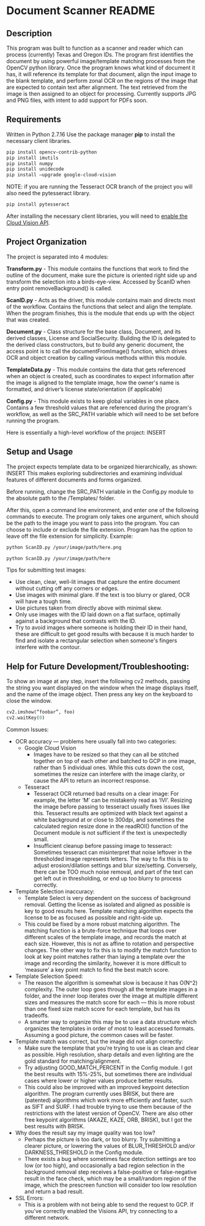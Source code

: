 # Document Scanner README

## Description
This program was built to function as a scanner and reader which can process (currently) Texas and Oregon IDs. The program first identifies the document by using powerful image/template matching processes from the OpenCV python library. Once the program knows what kind of document it has, it will reference its template for that document, align the input image to the blank template, and perform zonal OCR on the regions of the image that are expected to contain text after alignment. The text retrieved from the image is then assigned to an object for processing. Currently supports JPG and PNG files, with intent to add support for PDFs soon.

## Requirements
Written in Python 2.7.16
Use the package manager **pip** to install the necessary client libraries.
```bash
pip install opencv-contrib-python
pip install imutils
pip install numpy
pip install unidecode
pip install —upgrade google-cloud-vision
```
NOTE: if you are running the Tesseract OCR branch of the project you will also need the pytesseract library.
```bash
pip install pytesseract
```
After installing the necessary client libraries, you will need to [enable the Cloud Vision API](https://cloud.google.com/vision/docs/before-you-begin).


## Project Organization
The project is separated into 4 modules:

**Transform.py** - This module contains the functions that work to find the outline of the document, make sure the picture is oriented right side up and transform the selection into a birds-eye-view. Accessed by ScanID when entry point removeBackground() is called.

**ScanID.py** - Acts as the driver, this module contains main and directs most of the workflow. Contains the functions that select and align the template. When the program finishes, this is the module that ends up with the object that was created.

**Document.py** - Class structure for the base class, Document, and its derived classes, License and SocialSecurity. Building the ID is delegated to the derived class constructors, but to build any generic document, the access point is to call the documentFromImage() function, which drives OCR and object creation by calling various methods within this module.

**TemplateData.py** - This module contains the data that gets referenced when an object is created, such as coordinates to expect information after the image is aligned to the template image, how the owner's name is formatted, and driver’s license state/orientation (if applicable)

**Config.py** - This module exists to keep global variables in one place. Contains a few threshold values that are referenced during the program's workflow, as well as the SRC_PATH variable which will need to be set before running the program.

Here is essentially a high-level workflow of the project:
INSERT

## Setup and Usage
The project expects template data to be organized hierarchically, as shown:
INSERT
This makes exploring subdirectories and examining individual features of different documents and forms organized.

Before running, change the SRC_PATH variable in the Config.py module to the absolute path to the /Templates/ folder.

After this, open a command line environment, and enter one of the following commands to execute. The program only takes one argument, which should be the path to the image you want to pass into the program. You can choose to include or exclude the file extension. Program has the option to leave off the file extension for simplicity. Example:
```bash
python ScanID.py /your/image/path/here.png
```
```bash
python ScanID.py /your/image/path/here
```

Tips for submitting test images:
* Use clean, clear, well-lit images that capture the entire document without cutting off any corners or edges. 
* Use images with minimal glare. If the text is too blurry or glared, OCR will have a tough time.
* Use pictures taken from directly above with minimal skew.
* Only use images with the ID laid down on a flat surface, optimally against a background that contrasts with the ID.
* Try to avoid images where someone is holding their ID in their hand, these are difficult to get good results with because it is much harder to find and isolate a rectangular selection when someone's fingers interfere with the contour.

## Help for Future Development/Troubleshooting:
To show an image at any step, insert the following cv2 methods, passing the string you want displayed on the window when the image displays itself, and the name of the image object. Then press any key on the keyboard to close the window.
```Python
cv2.imshow(“foobar”, foo)
cv2.waitKey(0)
```

Common Issues:
* OCR accuracy — problems here usually fall into two categories:
   * Google Cloud Vision
      * Images have to be resized so that they can all be stitched together on top of each other and batched to GCP in one image, rather than 5 individual ones. While this cuts down the cost, sometimes the resize can interfere with the image clarity, or cause the API to return an incorrect response.
   * Tesseract
      * Tesseract OCR returned bad results on a clear image: For example, the letter ‘M’ can be mistakenly read as ‘IVI’. Resizing the image before passing to tesseract usually fixes issues like this. Tesseract results are optimized with black text against a white background at or close to 300dpi, and sometimes the calculated region resize done in the readROI() function of the Document module is not sufficient if the text is unexpectedly small.
      * Insufficient cleanup before passing image to tesseract: Sometimes tesseract can misinterpret that noise leftover in the thresholded image represents letters. The way to fix this is to adjust erosion/dilation settings and blur size/setting. Conversely, there can be TOO much noise removal, and part of the text can get left out in thresholding, or end up too blurry to process correctly.
* Template Selection inaccuracy:
    * Template Select is very dependent on the success of background removal. Getting the license as isolated and aligned as possible is key to good results here. Template matching algorithm expects the license to be as focused as possible and right-side up.
    * This could be fixed by a more robust matching algorithm. The matching function is a brute-force technique that loops over different scales of the template image, and records the match at each size. However, this is not as affine to rotation and perspective changes. The other way to fix this is to modify the match function to look at key point matches rather than laying a template over the image and recording the similarity, however it is more difficult to ‘measure’ a key point match to find the best match score.
* Template Selection Speed:
    * The reason the algorithm is somewhat slow is because it has O(N^2) complexity. The outer loop goes through all the template images in a folder, and the inner loop iterates over the image at multiple different sizes and measures the match score for each — this is more robust than one fixed size match score for each template, but has its tradeoffs.
    * A smarter way to organize this may be to use a data structure which organizes the templates in order of most to least accessed formats. Assuming a good picture, the common cases will be faster.
* Template match was correct, but the image did not align correctly:
    * Make sure the template that you’re trying to use is as clean and clear as possible. High resolution, sharp details and even lighting are the gold standard for matching/alignment. 
    * Try adjusting GOOD_MATCH_PERCENT in the Config module. I got the best results with 15%-25%, but sometimes there are individual cases where lower or higher values produce better results.
    * This could also be improved with an improved keypoint detection algorithm. The program currently uses BRISK, but there are (patented) algorithms which work more efficiently and faster, such as SIFT and SURF. I had trouble trying to use them because of the restrictions with the latest version of OpenCV. There are also other free keypoint algorithms (AKAZE, KAZE, ORB, BRISK), but I got the best results with BRISK.
* Why does the result say my image quality was too low? 
    * Perhaps the picture is too dark, or too blurry. Try submitting a clearer picture, or lowering the values of BLUR_THRESHOLD and/or DARKNESS_THRESHOLD in the Config module.
    * There exists a bug where sometimes face detection settings are too low (or too high), and occasionally a bad region selection in the background removal step receives a false-positive or false-negative result in the face check, which may be a small/random region of the image, which the prescreen function will consider too low resolution and return a bad result.
* SSL Errors:
  * This is a problem with not being able to send the request to GCP. If you've correctly enabled the Visions API, try connecting to a different network.
